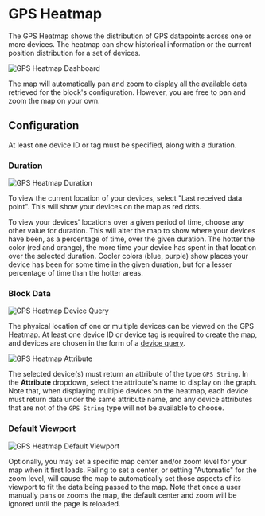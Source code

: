 # GPS Heatmap

The GPS Heatmap shows the distribution of GPS datapoints across one or more devices. The heatmap can show historical information or the current position distribution for a set of devices.

![GPS Heatmap Dashboard](/images/dashboards/heatmap-example.png "GPS Heatmap Dashboard")

The map will automatically pan and zoom to display all the available data retrieved for the block's configuration. However, you are free to pan and zoom the map on your own.

## Configuration

At least one device ID or tag must be specified, along with a duration.

### Duration

![GPS Heatmap Duration](/images/dashboards/heatmap-duration.png "GPS Heatmap Duration")

To view the current location of your devices, select "Last received data point". This will show your devices on the map as red dots.

To view your devices' locations over a given period of time, choose any other value for duration. This will alter the map to show where your devices have been, as a percentage of time, over the given duration. The hotter the color (red and orange), the more time your device has spent in that location over the selected duration. Cooler colors (blue, purple) show places your device has been for some time in the given duration, but for a lesser percentage of time than the hotter areas.

### Block Data

![GPS Heatmap Device Query](/images/dashboards/heatmap-device-query.png "GPS Heatmap Device Query")

The physical location of one or multiple devices can be viewed on the GPS Heatmap. At least one device ID or device tag is required to create the map, and devices are chosen in the form of a [device query](/devices/device-queries).

![GPS Heatmap Attribute](/images/dashboards/heatmap-attribute.png "GPS Heatmap Attribute")

The selected device(s) must return an attribute of the type `GPS String`. In the **Attribute** dropdown, select the attribute's name to display on the graph. Note that, when displaying multiple devices on the heatmap, each device must return data under the same attribute name, and any device attributes that are not of the `GPS String` type will not be available to choose.

### Default Viewport

![GPS Heatmap Default Viewport](/images/dashboards/gps-viewport.png "GPS Heatmap Default Viewport")

Optionally, you may set a specific map center and/or zoom level for your map when it first loads. Failing to set a center, or setting "Automatic" for the zoom level, will cause the map to automatically set those aspects of its viewport to fit the data being passed to the map. Note that once a user manually pans or zooms the map, the default center and zoom will be ignored until the page is reloaded.
